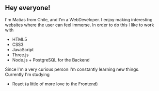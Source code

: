 ## Hey everyone!


 I'm Matias from Chile, and I'm a WebDeveloper. I enjoy making interesting websites where the user can feel immerse. In order to do this I like to work with
 
 - HTML5
 - CSS3
 - JavaScript
 - Three.js
 - Node.js + PostgreSQL for the Backend 
 
 Since I'm a very curious person I'm constantly learning new things. Currently I'm studying
 
 - React (a little of more love to the Frontend)
 



